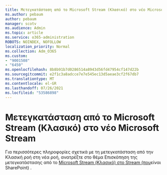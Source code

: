 ```yaml
---
title: Μετεγκατάσταση από το Microsoft Stream (Κλασικό) στο νέο Microsoft Stream
ms.author: pebaum
author: pebaum
manager: scotv
ms.audience: Admin
ms.topic: article
ms.service: o365-administration
ROBOTS: NOINDEX, NOFOLLOW
localization_priority: Normal
ms.collection: Adm_O365
ms.custom:
- "9001508"
- "6450"
ms.openlocfilehash: 8b8b91b7d0286514a8943d56fd47954cf147d22b
ms.sourcegitcommit: e2f1c3a8adcce7e7e545ec13d5aeae3cf2f67db7
ms.translationtype: MT
ms.contentlocale: el-GR
ms.lasthandoff: 07/26/2021
ms.locfileid: "53586898"
---
```

# <a name="migrate-from-microsoft-stream-classic-to-the-new-microsoft-stream"></a>Μετεγκατάσταση από το Microsoft Stream (Κλασικό) στο νέο Microsoft Stream

Για περισσότερες πληροφορίες σχετικά με τη μετεγκατάσταση από την Κλασική ροή στη νέα ροή, ανατρέξτε στο θέμα Επισκόπηση της μετεγκατάστασης από το [Microsoft Stream (Κλασικό) στο Stream (που](/stream/streamnew/stream-classic-to-new-migration-overview)είναι SharePoint) .